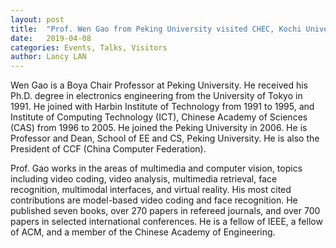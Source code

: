 ```yaml
---
layout: post
title:  "Prof. Wen Gao from Peking University visited CHEC, Kochi University of Technology"
date:   2019-04-08
categories: Events, Talks, Visitors
author: Lancy LAN
---
```


Wen Gao is a Boya Chair Professor at Peking University. He received his Ph.D. degree in electronics engineering from the University of Tokyo in 1991. He joined with Harbin Institute of Technology from 1991 to 1995, and Institute of Computing Technology (ICT), Chinese Academy of Sciences (CAS) from 1996 to 2005. He joined the Peking University in 2006. He is Professor and Dean, School of EE and CS, Peking University. He is also the President of CCF (China Computer Federation).

Prof. Gao works in the areas of multimedia and computer vision, topics including video coding, video analysis, multimedia retrieval, face recognition, multimodal interfaces, and virtual reality. His most cited contributions are model-based video coding and face recognition. He published seven books, over 270 papers in refereed journals, and over 700 papers in selected international conferences. He is a fellow of IEEE, a fellow of ACM, and a member of the Chinese Academy of Engineering.
